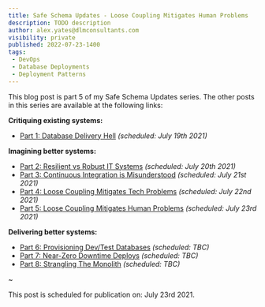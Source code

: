 ```yaml
---
title: Safe Schema Updates - Loose Coupling Mitigates Human Problems
description: TODO description
author: alex.yates@dlmconsultants.com
visibility: private
published: 2022-07-23-1400
tags:
 - DevOps
 - Database Deployments
 - Deployment Patterns
---
```


This blog post is part 5 of my Safe Schema Updates series. The other posts in this series are available at the following links:

**Critiquing existing systems:**
- [Part 1: Database Delivery Hell](https://octopus.com/blog/safe-schema-updates-1-delivery-hell) *(scheduled: July 19th 2021)*

**Imagining better systems:**
- [Part 2: Resilient vs Robust IT Systems](https://octopus.com/blog/safe-schema-updates-2-resilient-vs-robust) *(scheduled: July 20th 2021)*
- [Part 3: Continuous Integration is Misunderstood](https://octopus.com/blog/safe-schema-updates-3-ci-is-misunderstood) *(scheduled: July 21st  2021)*
- [Part 4: Loose Coupling Mitigates Tech Problems](https://octopus.com/blog/safe-schema-updates-4-loose-coupling-mitigates-tech-problems) *(scheduled: July 22nd 2021)*
- [Part 5: Loose Coupling Mitigates Human Problems](https://octopus.com/blog/safe-schema-updates-5-loose-coupling-mitigates-human-problems) *(scheduled: July 23rd 2021)*

**Delivering better systems:**
- [Part 6: Provisioning Dev/Test Databases](https://octopus.com/blog/safe-schema-updates-6-provisioning-dev-databases) *(scheduled: TBC)*
- [Part 7: Near-Zero Downtime Deploys](https://octopus.com/blog/safe-schema-updates-7-near-zero-downtime-deploys) *(scheduled: TBC)*
- [Part 8: Strangling The Monolith](https://octopus.com/blog/safe-schema-updates-8-strangling-the-monolith) *(scheduled: TBC)*

~

This post is scheduled for publication on: July 23rd 2021.